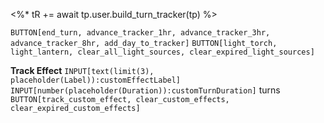 <%* tR += await tp.user.build_turn_tracker(tp) %>

`BUTTON[end_turn, advance_tracker_1hr, advance_tracker_3hr, advance_tracker_8hr, add_day_to_tracker]`
`BUTTON[light_torch, light_lantern, clear_all_light_sources, clear_expired_light_sources]`

**Track Effect** `INPUT[text(limit(3), placeholder(Label)):customEffectLabel]` `INPUT[number(placeholder(Duration)):customTurnDuration]` turns
`BUTTON[track_custom_effect, clear_custom_effects, clear_expired_custom_effects]`

